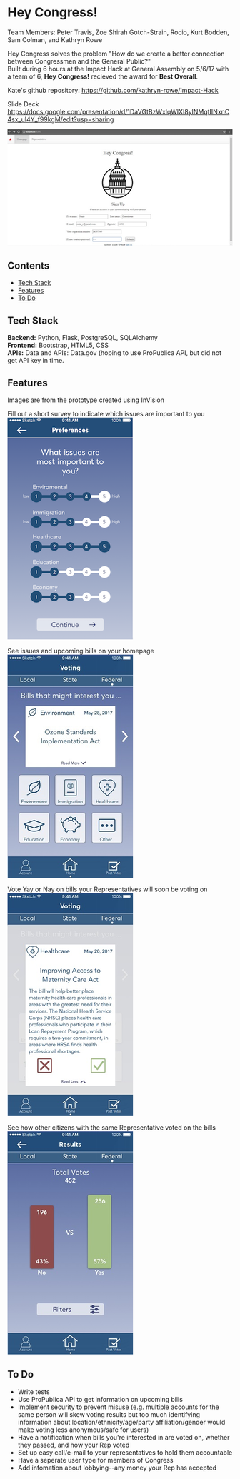 # Hey Congress!
Team Members: Peter Travis, Zoe Shirah Gotch-Strain, Rocio, Kurt Bodden, Sam Colman, and Kathryn Rowe

Hey Congress solves the problem "How do we create a better connection between Congressmen and the General Public?" <br>
Built during 6 hours at the Impact Hack at General Assembly on 5/6/17 with a team of 6, <b>Hey Congress!</b> recieved the award for <b>Best Overall</b>.

Kate's github repository: https://github.com/kathryn-rowe/Impact-Hack

Slide Deck https://docs.google.com/presentation/d/1DaVGtBzWxlqWlXI8ylNMqtIINxnC4sx_uI4Y_f99kgM/edit?usp=sharing


![alt text](homepage.png "Homepage")

## Contents
* [Tech Stack](#technologies)
* [Features](#features)
* [To Do](#todo)

## <a name="technologies"></a>Tech Stack
<b>Backend:</b> Python, Flask, PostgreSQL, SQLAlchemy<br/>
<b>Frontend:</b> Bootstrap, HTML5, CSS<br/>
<b>APIs:</b> Data and APIs: Data.gov (hoping to use ProPublica API, but did not get API key in time.<br/> 


## <a name="features"></a>Features
Images are from the prototype created using InVision

Fill out a short survey to indicate which issues are important to you
![alt text](Survey.png "Survey")

See issues and upcoming bills on your homepage<br>
![alt text](Home.jpeg "Home")

Vote Yay or Nay on bills your Representatives will soon be voting on<br>
![alt text](Bill.jpeg "Bill")

See how other citizens with the same Representative voted on the bills<br>
![alt text](results.jpeg "Results")

## <a name="todo"></a>To Do

* Write tests
* Use ProPublica API to get information on upcoming bills
* Implement security to prevent misuse (e.g. multiple accounts for the same person will skew voting results but too much identifying information about location/ethnicity/age/party affiliation/gender would make voting less anonymous/safe for users)
* Have a notification when bills you're interested in are voted on, whether they passed, and how your Rep voted
* Set up easy call/e-mail to your representatives to hold them accountable
* Have a seperate user type for members of Congress
* Add infomation about lobbying--any money your Rep has accepted


